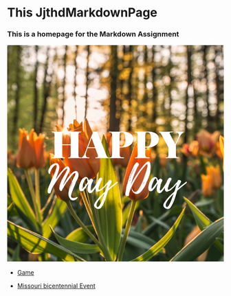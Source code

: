 
# **This JjthdMarkdownPage**
### This is a homepage for the Markdown Assignment
![May](May.png)


* [Game](https://github.com/jjthd/JjthdMarkdownPage/blob/SecondInterest/README.md)

* [Missouri bicentennial Event](https://github.com/jjthd/JjthdMarkdownPage/blob/FirstInterest/README.md)



